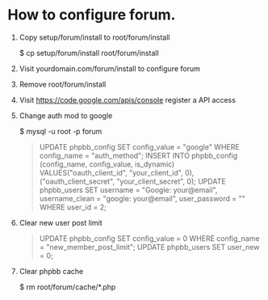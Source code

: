 How to configure forum.
=======================

1. Copy setup/forum/install to root/forum/install
	
	$ cp setup/forum/install root/forum/install

2. Visit yourdomain.com/forum/install to configure forum

3. Remove root/forum/install

4. Visit https://code.google.com/apis/console register a API access

5. Change auth mod to google

	$ mysql -u root -p forum
	> UPDATE phpbb_config SET config_value = "google" WHERE config_name = "auth_method";
	> INSERT INTO phpbb_config (config_name, config_value, is_dynamic) VALUES("oauth_client_id", "your_client_id", 0),("oauth_client_secret", "your_client_secret", 0);
	> UPDATE phpbb_users SET username = "Google: your@email", username_clean = "google: your@email", user_password = "" WHERE user_id = 2;

6. Clear new user post limit
	
	> UPDATE phpbb_config SET config_value = 0 WHERE config_name = "new_member_post_limit";
	> UPDATE phpbb_users SET user_new = 0;

7. Clear phpbb cache

	$ rm root/forum/cache/*.php
